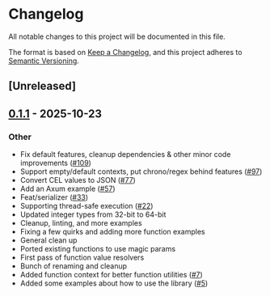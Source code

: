 # Changelog

All notable changes to this project will be documented in this file.

The format is based on [Keep a Changelog](https://keepachangelog.com/en/1.0.0/),
and this project adheres to [Semantic Versioning](https://semver.org/spec/v2.0.0.html).

## [Unreleased]

## [0.1.1](https://github.com/zystem-io/cel-rust/compare/example-v0.1.0...example-v0.1.1) - 2025-10-23

### Other

- Fix default features, cleanup dependencies & other minor code improvements ([#109](https://github.com/zystem-io/cel-rust/pull/109))
- Support empty/default contexts, put chrono/regex behind features ([#97](https://github.com/zystem-io/cel-rust/pull/97))
- Convert CEL values to JSON ([#77](https://github.com/zystem-io/cel-rust/pull/77))
- Add an Axum example ([#57](https://github.com/zystem-io/cel-rust/pull/57))
- Feat/serializer ([#33](https://github.com/zystem-io/cel-rust/pull/33))
- Supporting thread-safe execution ([#22](https://github.com/zystem-io/cel-rust/pull/22))
- Updated integer types from 32-bit to 64-bit
- Cleanup, linting, and more examples
- Fixing a few quirks and adding more function examples
- General clean up
- Ported existing functions to use magic params
- First pass of function value resolvers
- Bunch of renaming and cleanup
- Added function context for better function utilities ([#7](https://github.com/zystem-io/cel-rust/pull/7))
- Added some examples about how to use the library ([#5](https://github.com/zystem-io/cel-rust/pull/5))
